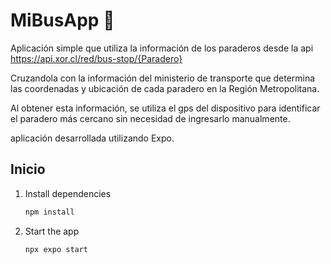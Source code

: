 # MiBusApp 👋

Aplicación simple que utiliza la información de los paraderos desde la api https://api.xor.cl/red/bus-stop/{Paradero} 

Cruzandola con la información del ministerio de transporte que determina las coordenadas y ubicación de cada paradero en la Región Metropolitana.

Al obtener esta información, se utiliza el gps del dispositivo para identificar el paradero más cercano sin necesidad de ingresarlo manualmente.

aplicación desarrollada utilizando Expo.
 

## Inicio

1. Install dependencies

   ```bash
   npm install
   ```

2. Start the app

   ```bash
   npx expo start
   ```
